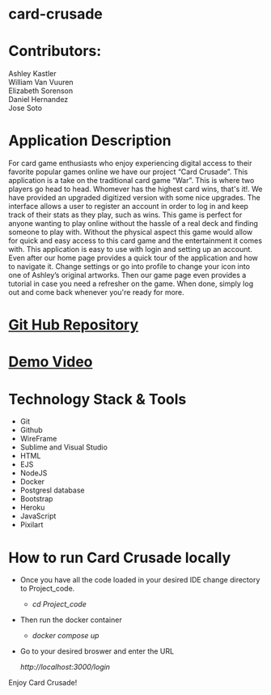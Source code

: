 # card-crusade
# Contributors: 
Ashley Kastler     	    
William Van Vuuren  
Elizabeth Sorenson	   
Daniel Hernandez	
Jose Soto
# Application Description 

For card game enthusiasts who enjoy experiencing digital access to their favorite
popular games online we have our project “Card Crusade”. This application is a take on
the traditional card game “War”. This is where two players go head to head. Whomever
has the highest card wins, that's it!. We have provided an upgraded digitized version with
some nice upgrades. The interface allows a user to register an account in order to log in
and keep track of their stats as they play, such as wins. This game is perfect for anyone
wanting to play online without the hassle of a real deck and finding someone to play
with. Without the physical aspect this game would allow for quick and easy access to
this card game and the entertainment it comes with. This application is easy to use with
login and setting up an account. Even after our home page provides a quick tour of the
application and how to navigate it. Change settings or go into profile to change your
icon into one of Ashley’s original artworks. Then our game page even provides a tutorial
in case you need a refresher on the game. When done, simply log out and come back
whenever you're ready for more.

# [Git Hub Repository](https://github.com/willvanvuuren/card-crusade/ "Git Hub Repository")

# [Demo Video](https://drive.google.com/file/d/18GJ-BhGLIJoLRkC2K-c-D1XwkkLJPMba/view?usp=sharing "Demo Video")
# Technology Stack & Tools
* Git
* Github
* WireFrame
* Sublime and Visual Studio
* HTML
* EJS
* NodeJS
* Docker
* Postgresl database
* Bootstrap
* Heroku
* JavaScript
* Pixilart

# How to run Card Crusade locally
* Once you have all the code loaded in your desired IDE change directory to Project_code.

    * *cd Project_code*

* Then run the docker container 

    * *docker compose up*

* Go to your desired broswer and enter the URL 

    *http://localhost:3000/login*

Enjoy Card Crusade! 




